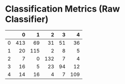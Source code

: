 # Classification Metrics (Raw Classifier)

|    |   0 |   1 |   2 |   3 |   4 |
|---:|----:|----:|----:|----:|----:|
|  0 | 413 |  69 |  31 |  51 |  36 |
|  1 |  20 | 115 |   2 |   8 |   5 |
|  2 |   7 |   0 | 132 |   7 |   4 |
|  3 |  16 |   5 |  23 |  94 |  12 |
|  4 |  14 |  16 |   4 |   7 | 109 |

